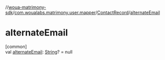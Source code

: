 //[woua-matrimony-sdk](../../../index.md)/[com.woualabs.matrimony.user.mapper](../index.md)/[ContactRecord](index.md)/[alternateEmail](alternate-email.md)

# alternateEmail

[common]\
val [alternateEmail](alternate-email.md): [String](https://kotlinlang.org/api/latest/jvm/stdlib/kotlin/-string/index.html)? = null
